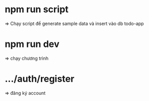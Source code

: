 # npm run script

=> Chạy script để generate sample data và insert vào db todo-app

# npm run dev

=> chạy chương trình

# .../auth/register

=> đăng ký account
